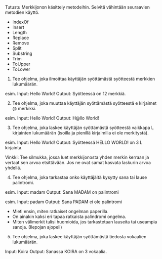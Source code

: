 Tutustu Merkkijonon käsittely metodeihin.
Selvitä vähintään seuraavien metodien käyttö.

- IndexOf
- Insert
- Length
- Replace
- Remove
- Split
- Substring
- Trim
- ToUpper
- ToLower

1. Tee ohjelma, joka ilmoittaa käyttäjän syöttämästä syötteestä merkkien lukumäärän.

esim.
Input: Hello World!
Output: Syötteessä on 12 merkkiä.

2. Tee ohjelma, joka muuttaa käyttäjän syöttämästä syötteestä e kirjaimet @ merkiksi.

esim.
Input: Hello World!
Output: H@llo World!

3. Tee ohjelma, joka laskee käyttäjän syöttämästä syötteestä vaikkapa L kirjainten lukumäärän 
(isoilla ja pienillä kirjaimilla ei ole merkitystä).

esim.
Input: Hello World!
Output: Syötteessä HELLO WORLD! on 3 L kirjainta.

Vinkki: Tee silmukka, jossa luet merkkijonosta yhden merkin kerraan ja vertaat sen arvoa etsittävään.
Jos ne ovat samat kasvata laskurin arvoa yhdellä.

4. Tee ohjelma, joka tarkastaa onko käyttäjältä kysytty sana tai lause palintromi.

esim.
Input: madam
Output: Sana MADAM on palintromi

esim. 
Input: padam
Output: Sana PADAM ei ole palintromi

- Mieti ensin, miten ratkaiset ongelman paperilla.
- On ainakin kaksi eri tapaa ratkaista palindromi ongelma.
- Miten välimerkit tulisi huomioida, jos tarkastetaan lauseita tai useampia sanoja. (Ilepojan ajopeli)

5. Tee ohjelma, joka laskee käyttäjän syöttämästä tiedosta vokaalien lukumäärän.

Input: Koira
Output: Sanassa KOIRA on 3 vokaalia.
